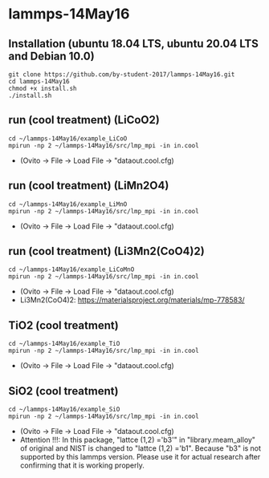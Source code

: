 # lammps-14May16


## Installation (ubuntu 18.04 LTS, ubuntu 20.04 LTS and Debian 10.0)
	git clone https://github.com/by-student-2017/lammps-14May16.git
	cd lammps-14May16
	chmod +x install.sh
	./install.sh


## run (cool treatment) (LiCoO2)
	cd ~/lammps-14May16/example_LiCoO
	mpirun -np 2 ~/lammps-14May16/src/lmp_mpi -in in.cool
- (Ovito -> File -> Load File -> "dataout.cool.cfg)


## run (cool treatment) (LiMn2O4)
	cd ~/lammps-14May16/example_LiMnO
	mpirun -np 2 ~/lammps-14May16/src/lmp_mpi -in in.cool
- (Ovito -> File -> Load File -> "dataout.cool.cfg)

## run (cool treatment) (Li3Mn2(CoO4)2)
	cd ~/lammps-14May16/example_LiCoMnO
	mpirun -np 2 ~/lammps-14May16/src/lmp_mpi -in in.cool
- (Ovito -> File -> Load File -> "dataout.cool.cfg)
- Li3Mn2(CoO4)2: https://materialsproject.org/materials/mp-778583/

## TiO2 (cool treatment)
	cd ~/lammps-14May16/example_TiO
	mpirun -np 2 ~/lammps-14May16/src/lmp_mpi -in in.cool
- (Ovito -> File -> Load File -> "dataout.cool.cfg)

## SiO2 (cool treatment)
	cd ~/lammps-14May16/example_SiO
	mpirun -np 2 ~/lammps-14May16/src/lmp_mpi -in in.cool
- (Ovito -> File -> Load File -> "dataout.cool.cfg)
- Attention !!!: In this package, "lattce (1,2) ='b3'" in "library.meam_alloy" of original and NIST is changed to "lattce (1,2) ='b1". Because "b3" is not supported by this lammps version. Please use it for actual research after confirming that it is working properly.

